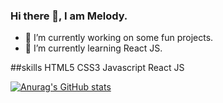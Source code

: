 ### Hi there 👋, I am Melody.

- 🔭 I’m currently working on some fun projects.
- 🌱 I’m currently learning React JS. 

##skills
HTML5
CSS3
Javascript
React JS

[![Anurag's GitHub stats](https://github-readme-stats.vercel.app/api?username=cycawy)](https://github.com/anuraghazra/github-readme-stats)
<!--
**cycawy/cycawy** is a ✨ _special_ ✨ repository because its `README.md` (this file) appears on your GitHub profile.

Here are some ideas to get you started:

- 🔭 I’m currently working on ...
- 🌱 I’m currently learning ...
- 👯 I’m looking to collaborate on ...
- 🤔 I’m looking for help with ...
- 💬 Ask me about ...
- 📫 How to reach me: ...
- 😄 Pronouns: ...
- ⚡ Fun fact: ...
-->
